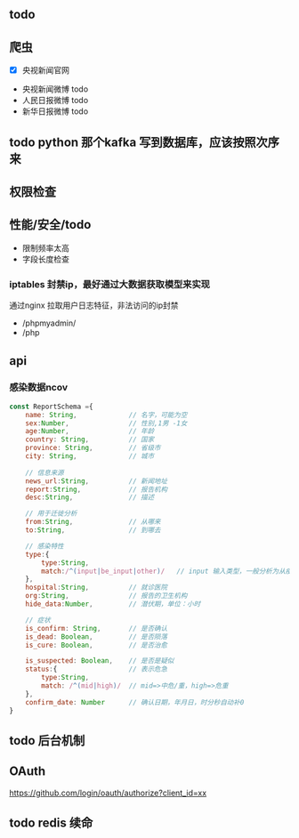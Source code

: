 ## todo 

## 爬虫
- [x] 央视新闻官网
- 央视新闻微博 todo 
- 人民日报微博 todo
- 新华日报微博 todo

## todo python 那个kafka 写到数据库，应该按照次序来

## 权限检查

## 性能/安全/todo 
- 限制频率太高
- 字段长度检查
### iptables 封禁ip，最好通过大数据获取模型来实现
通过nginx 拉取用户日志特征，非法访问的ip封禁
- /phpmyadmin/
- /php

## api

###  感染数据ncov

```js
const ReportSchema ={
    name: String,             // 名字，可能为空
    sex:Number,               // 性别,1男 -1女
    age:Number,               // 年龄
    country: String,          // 国家
    province: String,         // 省级市
    city: String,             // 城市
    
    // 信息来源
    news_url:String,          // 新闻地址
    report:String,            // 报告机构
    desc:String,              // 描述

    // 用于迁徙分析
    from:String,              // 从哪来
    to:String,                // 到哪去

    // 感染特性
    type:{
        type:String,
        match:/^(input|be_input|other)/   // input 输入类型，一般分析为从疫区来，即来自武汉，be_input=>被输入，other其他
    },
    hospital:String,          // 就诊医院
    org:String,               // 报告的卫生机构
    hide_data:Number,         // 潜伏期，单位：小时

    // 症状
    is_confirm: String,       // 是否确认
    is_dead: Boolean,         // 是否陨落
    is_cure: Boolean,         // 是否治愈

    is_suspected: Boolean,    // 是否是疑似
    status:{                  // 表示危急
        type:String,
        match: /^(mid|high)/  // mid=>中危/重，high=>危重
    },
    confirm_date: Number      // 确认日期，年月日，时分秒自动补0
}
```

## todo 后台机制


## OAuth

 https://github.com/login/oauth/authorize?client_id=xx

## todo  redis 续命

